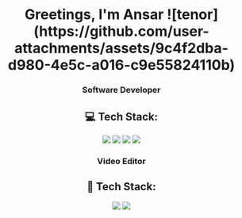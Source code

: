 <h1 align="center">Greetings, I'm Ansar
![tenor](https://github.com/user-attachments/assets/9c4f2dba-d980-4e5c-a016-c9e55824110b)

<h3 align="center">Software Developer</h3>

<h2 align="center">💻 Tech Stack:</h2>

<p align="center">
  <img src="https://img.shields.io/badge/html5-%23E34F26.svg?style=for-the-badge&logo=html5&logoColor=white"/>
  <img src="https://img.shields.io/badge/css3-%231572B6.svg?style=for-the-badge&logo=css3&logoColor=white"/>
  <img src="https://img.shields.io/badge/javascript-%23F7DF1E.svg?style=for-the-badge&logo=javascript&logoColor=black"/>
  <img src="https://img.shields.io/badge/postgres-%23316192.svg?style=for-the-badge&logo=postgresql&logoColor=white"/>
</p>

<h3 align="center">Video Editor</h3>

<h2 align="center">🎥 Tech Stack:</h2>

<p align="center">
  <img src="https://img.shields.io/badge/Adobe%20Premiere%20Pro-9999FF.svg?style=for-the-badge&logo=Adobe%20Premiere%20Pro&logoColor=white"/>
  <img src="https://img.shields.io/static/v1?style=for-the-badge&message=DaVinci+Resolve&color=233A51&logo=DaVinci+Resolve&logoColor=FFFFFF&label="/>
</p>
